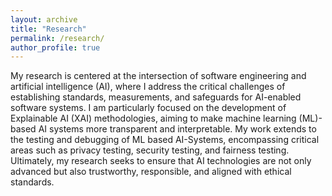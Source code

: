 ```yaml
---
layout: archive
title: "Research"
permalink: /research/
author_profile: true
---
```


My research is centered at the intersection of software engineering and artificial intelligence (AI), where I address the critical challenges of establishing standards, measurements, and safeguards for AI-enabled software systems. I am particularly focused on the development of Explainable AI (XAI) methodologies, aiming to make machine learning (ML)-based AI systems more transparent and interpretable. My work extends to the testing and debugging of ML based AI-Systems, encompassing critical areas such as privacy testing, security testing, and fairness testing. Ultimately, my research seeks to ensure that AI technologies are not only advanced but also trustworthy, responsible, and aligned with ethical standards.
